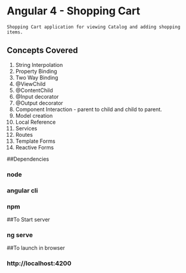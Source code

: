 # Angular 4 - Shopping Cart
 
    Shopping Cart application for viewing Catalog and adding shopping items.

## Concepts Covered

   1. String Interpolation
   2. Property Binding
   3. Two Way Binding
   4. @ViewChild
   5. @ContentChild
   6. @Input decorator
   7. @Output decorator
   8. Component Interaction - parent to child and child to parent.
   9. Model creation
   10. Local Reference   
   11. Services
   12. Routes
   13. Template Forms
   14. Reactive Forms
   
##Dependencies 
   ### node 
   ### angular cli
   ### npm
   
##To Start server 
   ### ng serve  
   
##To launch in browser
   ### http://localhost:4200
